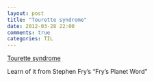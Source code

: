 ```yaml
---
layout: post
title: "Tourette syndrome"
date: 2012-03-28 22:00
comments: true
categories: TIL
---
```

[Tourette syndrome](http://en.wikipedia.org/wiki/Tourette_syndromer)


Learn of it from Stephen Fry’s “Fry’s Planet Word”

